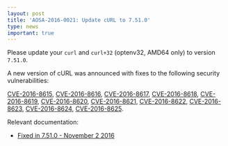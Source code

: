 ```yaml
---
layout: post
title: 'AOSA-2016-0021: Update cURL to 7.51.0'
type: news
important: true
---
```


Please update your `curl` and `curl+32` (optenv32, AMD64 only) to version `7.51.0`.

A new version of cURL was announced with fixes to the following security vulnerabilities:

[CVE-2016-8615](https://cve.mitre.org/cgi-bin/cvename.cgi?name=CVE-2016-8615), [CVE-2016-8616](https://cve.mitre.org/cgi-bin/cvename.cgi?name=CVE-2016-8616), [CVE-2016-8617](https://cve.mitre.org/cgi-bin/cvename.cgi?name=CVE-2016-8617), [CVE-2016-8618](https://cve.mitre.org/cgi-bin/cvename.cgi?name=CVE-2016-8618), [CVE-2016-8619](https://cve.mitre.org/cgi-bin/cvename.cgi?name=CVE-2016-8619), [CVE-2016-8620](https://cve.mitre.org/cgi-bin/cvename.cgi?name=CVE-2016-8620), [CVE-2016-8621](https://cve.mitre.org/cgi-bin/cvename.cgi?name=CVE-2016-8621), [CVE-2016-8622](https://cve.mitre.org/cgi-bin/cvename.cgi?name=CVE-2016-8622), [CVE-2016-8623](https://cve.mitre.org/cgi-bin/cvename.cgi?name=CVE-2016-8623), [CVE-2016-8624](https://cve.mitre.org/cgi-bin/cvename.cgi?name=CVE-2016-8624), [CVE-2016-8625](https://cve.mitre.org/cgi-bin/cvename.cgi?name=CVE-2016-8625).

Relevant documentation:

- [Fixed in 7.51.0 - November 2 2016](https://curl.haxx.se/changes.html#7_51_0)